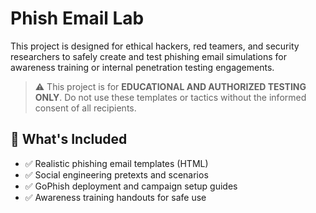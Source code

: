 # Phish Email Lab

This project is designed for ethical hackers, red teamers, and security researchers to safely create and test phishing email simulations for awareness training or internal penetration testing engagements.

> ⚠️ This project is for **EDUCATIONAL AND AUTHORIZED TESTING ONLY**. Do not use these templates or tactics without the informed consent of all recipients.

## 🔧 What's Included

- ✅ Realistic phishing email templates (HTML)
- ✅ Social engineering pretexts and scenarios
- ✅ GoPhish deployment and campaign setup guides
- ✅ Awareness training handouts for safe use
